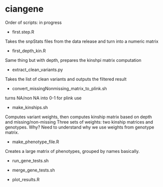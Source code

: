 ciangene
========
Order of scripts: in progress


* first.step.R

Takes the snpStats files from the data release and turn into a numeric matrix

* first_depth_kin.R

Same thing but with depth, prepares the kinshpi matrix computation

* extract_clean_variants.py

Takes the list of clean variants and outputs the filtered result

* convert_missingNonmissing_matrix_to_plink.sh

turns NA/non NA into 0-1 for plink use

* make_kinships.sh

Computes variant weights, then computes kinship matrix based on depth and missing/non-missing
Three sets of weights: two kinship matrices and genotypes.
Why? Need to understand why we use weights from genotype matrix.

* make_phenotype_file.R

Creates a large matrix of phenotypes, grouped by names basically.

* run_gene_tests.sh




* merge_gene_tests.sh

* plot_results.R
